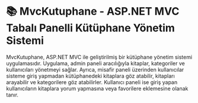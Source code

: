 # 📚 MvcKutuphane - ASP.NET MVC Tabalı Panelli Kütüphane Yönetim Sistemi
MvcKutuphane, ASP.NET MVC ile geliştirilmiş bir kütüphane yönetim sistemi uygulamasıdır. Uygulama, admin paneli aracılığıyla kitaplar, kategoriler ve kullanıcıları yönetmeyi sağlar. Ayrıca, misafir paneli üzerinden kullanıcılar sisteme giriş yapmadan kütüphanedeki 
kitaplara göz atabilir, kitapları arayabilir ve kategorilere göz atabilirler. Kullanıcı paneli ise giriş yapan kullanıcıların kitaplara yorum yapmasına veya favorilere eklemesine olanak tanır.
